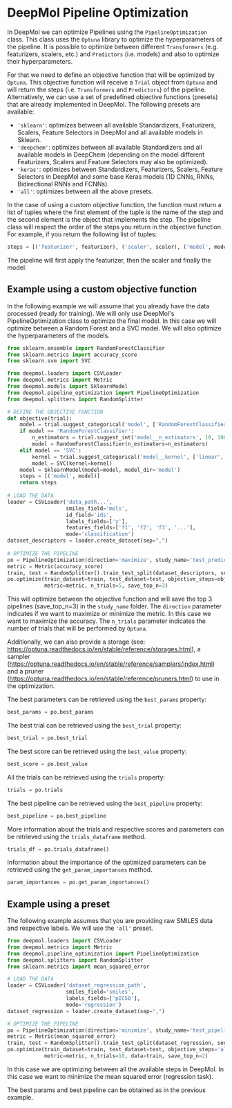 # DeepMol Pipeline Optimization

In DeepMol we can optimize Pipelines using the `PipelineOptimization` class. This class
uses the `Optuna` library to optimize the hyperparameters of the pipeline. It is possible
to optimize between different `Transformers` (e.g. featurizers, scalers, etc.) and 
`Predictors` (i.e. models) and also to optimize their hyperparameters.

For that we need to define an objective function that will be optimized by `Optuna`. This
objective function will receive a `Trial` object from `Optuna` and will return the
steps (i.e. `Transformers` and `Predictors`) of the pipeline. Alternatively, we can
use a set of predefined objective functions (presets) that are already implemented in
DeepMol. The following presets are available:
- `'sklearn'`: optimizes between all available Standardizers, Featurizers, Scalers,
            Feature Selectors in DeepMol and all available models in Sklearn.
- `'deepchem'`: optimizes between all available Standardizers and all available models
              in DeepChem (depending on the model different Featurizers, Scalers 
              and Feature Selectors may also be optimized).
- `'keras'`: optimizes between Standardizers, Featurizers, Scalers, Feature Selectors in 
           DeepMol and some base Keras models (1D CNNs, RNNs, Bidirectional RNNs and FCNNs).
- `'all'`: optimizes between all the above presets.

In the case of using a custom objective function, the function must return a list of tuples
where the first element of the tuple is the name of the step and the second element is the
object that implements the step. The pipeline class will respect the order of the steps you
return in the objective function. For example, if you return the following list of tuples:

```python
steps = [('featurizer', featurizer), ('scaler', scaler), ('model', model)]
```

The pipeline will first apply the featurizer, then the scaler and finally the model.


## Example using a custom objective function

In the following example we will assume that you already have the data processed (ready for
training). We will only use DeepMol's PipelineOptimization class to optimize the final
model. In this case we will optimize between a Random Forest and a SVC model. We will also
optimize the hyperparameters of the models.

```python
from sklearn.ensemble import RandomForestClassifier
from sklearn.metrics import accuracy_score
from sklearn.svm import SVC

from deepmol.loaders import CSVLoader
from deepmol.metrics import Metric
from deepmol.models import SklearnModel
from deepmol.pipeline_optimization import PipelineOptimization
from deepmol.splitters import RandomSplitter

# DEFINE THE OBJECTIVE FUNCTION
def objective(trial):
    model = trial.suggest_categorical('model', ['RandomForestClassifier', 'SVC'])
    if model == 'RandomForestClassifier':
        n_estimators = trial.suggest_int('model__n_estimators', 10, 100, step=10)
        model = RandomForestClassifier(n_estimators=n_estimators)
    elif model == 'SVC':
        kernel = trial.suggest_categorical('model__kernel', ['linear', 'poly', 'rbf', 'sigmoid'])
        model = SVC(kernel=kernel)
    model = SklearnModel(model=model, model_dir='model')
    steps = [('model', model)]
    return steps
 
# LOAD THE DATA   
loader = CSVLoader('data_path...',
                   smiles_field='mols',
                   id_field='ids',
                   labels_fields=['y'],
                   features_fields=['f1', 'f2', 'f3', '...'],
                   mode='classification')
dataset_descriptors = loader.create_dataset(sep=",")
   
# OPTIMIZE THE PIPELINE 
po = PipelineOptimization(direction='maximize', study_name='test_predictor_pipeline')
metric = Metric(accuracy_score)
train, test = RandomSplitter().train_test_split(dataset_descriptors, seed=123)
po.optimize(train_dataset=train, test_dataset=test, objective_steps=objective, 
            metric=metric, n_trials=5, save_top_n=3)
``` 

This will optimize between the objective function and will save the top 3 pipelines
(save_top_n=3) in the `study_name` folder. The `direction` parameter indicates if we want
to maximize or minimize the metric. In this case we want to maximize the accuracy. The
`n_trials` parameter indicates the number of trials that will be performed by `Optuna`.

Additionally, we can also provide a storage (see: https://optuna.readthedocs.io/en/stable/reference/storages.html),
a sampler (https://optuna.readthedocs.io/en/stable/reference/samplers/index.html) and a
pruner (https://optuna.readthedocs.io/en/stable/reference/pruners.html) to use in the
optimization.

The best parameters can be retrieved using the `best_params` property:

```python
best_params = po.best_params
```

The best trial can be retrieved using the `best_trial` property:

```python
best_trial = po.best_trial
```

The best score can be retrieved using the `best_value` property:

```python
best_score = po.best_value
```

All the trials can be retrieved using the `trials` property:

```python
trials = po.trials
```

The best pipeline can be retrieved using the `best_pipeline` property:

```python
best_pipeline = po.best_pipeline
```

More information about the trials and respective scores and parameters can be retrieved
using the `trials_dataframe` method.

```python
trials_df = po.trials_dataframe()
```

Information about the importance of the optimized parameters can be retrieved using the
`get_param_importances` method.

```python
param_importances = po.get_param_importances()
```

## Example using a preset

The following example assumes that you are providing raw SMILES data and respective labels.
We will use the `'all'` preset.

```python
from deepmol.loaders import CSVLoader
from deepmol.metrics import Metric
from deepmol.pipeline_optimization import PipelineOptimization
from deepmol.splitters import RandomSplitter
from sklearn.metrics import mean_squared_error

# LOAD THE DATA
loader = CSVLoader('dataset_regression_path',
                   smiles_field='smiles',
                   labels_fields=['pIC50'],
                   mode='regression')
dataset_regression = loader.create_dataset(sep=",")

# OPTIMIZE THE PIPELINE
po = PipelineOptimization(direction='minimize', study_name='test_pipeline')
metric = Metric(mean_squared_error)
train, test = RandomSplitter().train_test_split(dataset_regression, seed=123)
po.optimize(train_dataset=train, test_dataset=test, objective_steps='all', 
            metric=metric, n_trials=10, data=train, save_top_n=2)
```

In this case we are optimizing between all the available steps in DeepMol.
In this case we want to minimize the mean squared error (regression task).

The best params and best pipeline can be obtained as in the previous example.
